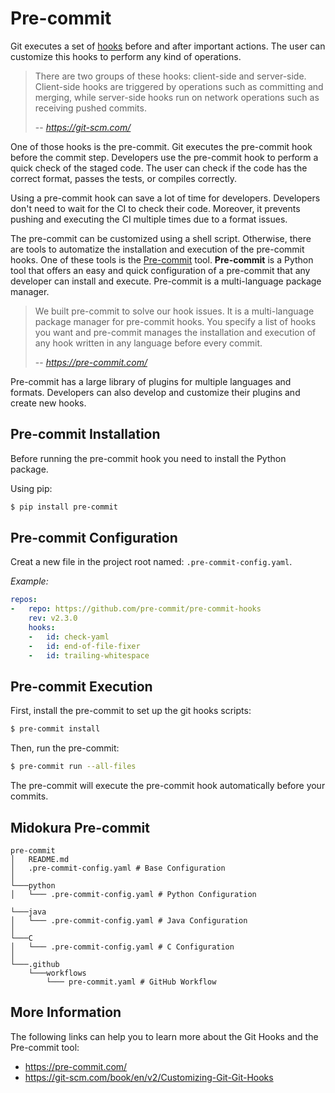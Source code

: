 # Pre-commit

Git executes a set of [hooks](https://git-scm.com/book/en/v2/Customizing-Git-Git-Hooks "Git Hooks") before and after important actions. The user can customize this hooks to perform any kind of operations.

> There are two groups of these hooks: client-side and server-side. Client-side hooks are triggered by operations such as committing and merging, while server-side hooks run on network operations such as receiving pushed commits.
>
> -- <cite>https://git-scm.com/</cite>

One of those hooks is the pre-commit. Git executes the pre-commit hook before the commit step. Developers use the pre-commit hook to perform a quick check of the staged code. The user can check if the code has the correct format, passes the tests, or compiles correctly.

Using a pre-commit hook can save a lot of time for developers. Developers don't need to wait for the CI to check their code. Moreover, it prevents pushing and executing the CI multiple times due to a format issues.

The pre-commit can be customized using a shell script. Otherwise, there are tools to automatize the installation and execution of the pre-commit hooks. One of these tools is the [Pre-commit](https://git-scm.com/book/en/v2/Customizing-Git-Git-Hooks "Pre-commit") tool. **Pre-commit** is a Python tool that offers an easy and quick configuration of a pre-commit that any developer can install and execute. Pre-commit is a multi-language package manager.

> We built pre-commit to solve our hook issues. It is a multi-language package manager for pre-commit hooks. You specify a list of hooks you want and pre-commit manages the installation and execution of any hook written in any language before every commit.
>
> -- <cite>https://pre-commit.com/</cite>

Pre-commit has a large library of plugins for multiple languages and formats. Developers can also develop and customize their plugins and create new hooks.

## Pre-commit Installation

Before running the pre-commit hook you need to install the Python package.

Using pip:

```sh
$ pip install pre-commit
```

## Pre-commit Configuration

Creat a new file in the project root named: `.pre-commit-config.yaml`.

*Example:*

```yaml
repos:
-   repo: https://github.com/pre-commit/pre-commit-hooks
    rev: v2.3.0
    hooks:
    -   id: check-yaml
    -   id: end-of-file-fixer
    -   id: trailing-whitespace
```

## Pre-commit Execution

First, install the pre-commit to set up the git hooks scripts:

```sh
$ pre-commit install
```

Then, run the pre-commit:

```sh
$ pre-commit run --all-files
```

The pre-commit will execute the pre-commit hook automatically before your commits.

## Midokura Pre-commit

```
pre-commit
│   README.md
│   .pre-commit-config.yaml # Base Configuration
│
└───python
│   └─── .pre-commit-config.yaml # Python Configuration

└───java
│   └─── .pre-commit-config.yaml # Java Configuration
│
└───C
│   └─── .pre-commit-config.yaml # C Configuration
│
└───.github
    └───workflows
        └─── pre-commit.yaml # GitHub Workflow
```


## More Information

The following links can help you to learn more about the Git Hooks and the Pre-commit tool:

- https://pre-commit.com/
- https://git-scm.com/book/en/v2/Customizing-Git-Git-Hooks
